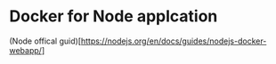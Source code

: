 # Docker for Node applcation

(Node offical guid)[https://nodejs.org/en/docs/guides/nodejs-docker-webapp/]
